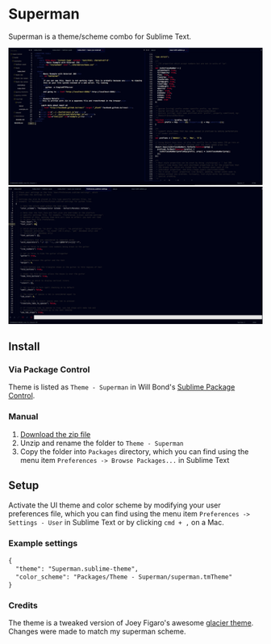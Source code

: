 # Superman

Superman is a theme/scheme combo for Sublime Text.

![Superman Screenshot](https://raw.githubusercontent.com/cursivecode/superman-theme/master/screenshot-1.png)
![Superman Screenshot](https://raw.githubusercontent.com/cursivecode/superman-theme/master/screenshot-2.png)

## Install

### Via Package Control

Theme is listed as `Theme - Superman` in Will Bond's [Sublime Package Control](https://sublime.wbond.net).

### Manual

1. [Download the zip file](https://github.com/cursivecode/superman-theme/archive/master.zip)
2. Unzip and rename the folder to `Theme - Superman`
3. Copy the folder into `Packages` directory, which you can find using the menu item `Preferences -> Browse Packages...` in Sublime Text

## Setup

Activate the UI theme and color scheme by modifying your user preferences file, which you can find using the menu item `Preferences -> Settings - User` in Sublime Text or by clicking `cmd + ,` on a Mac.

### Example settings
```
{
  "theme": "Superman.sublime-theme",
  "color_scheme": "Packages/Theme - Superman/superman.tmTheme"
}
```

### Credits

The theme is a tweaked version of Joey Figaro's awesome [glacier theme](https://github.com/joeyfigaro/glacier-theme/).
 Changes were made to match my superman scheme.


